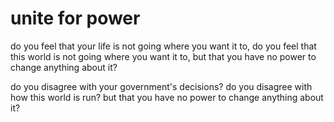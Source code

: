 # unite for power  

do you feel that your life is not going where you want it to,
do you feel that this world is not going where you want it to,
but that you have no power to change anything about it?

do you disagree with your government's decisions?
do you disagree with how this world is run?
but that you have no power to change anything about it?


